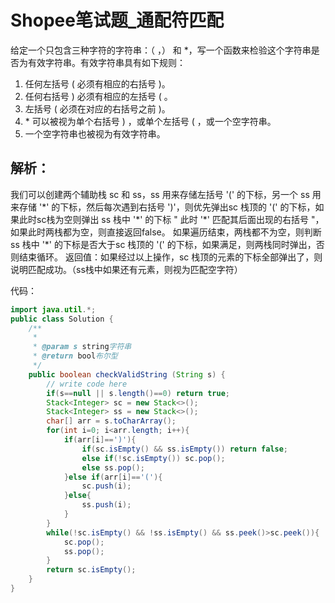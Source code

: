 # Shopee笔试题_通配符匹配

给定一个只包含三种字符的字符串：（ ，） 和 *，写一个函数来检验这个字符串是否为有效字符串。有效字符串具有如下规则：

1. 任何左括号 ( 必须有相应的右括号 )。
2. 任何右括号 ) 必须有相应的左括号 ( 。
3. 左括号 ( 必须在对应的右括号之前 )。
4. \* 可以被视为单个右括号 ) ，或单个左括号 ( ，或一个空字符串。
5. 一个空字符串也被视为有效字符串。

## 解析：

我们可以创建两个辅助栈 sc 和 ss，ss 用来存储左括号 '(' 的下标，另一个 ss 用来存储 '*' 的下标，然后每次遇到右括号 ')'，则优先弹出sc 栈顶的 '(' 的下标，如果此时sc栈为空则弹出 ss 栈中 '\*' 的下标 " 此时 '\*' 匹配其后面出现的右括号 "，如果此时两栈都为空，则直接返回false。
如果遍历结束，两栈都不为空，则判断 ss 栈中 '\*' 的下标是否大于sc 栈顶的 '(' 的下标，如果满足，则两栈同时弹出，否则结束循环。
返回值：如果经过以上操作，sc 栈顶的元素的下标全部弹出了，则说明匹配成功。（ss栈中如果还有元素，则视为匹配空字符）

代码：

```java
import java.util.*; 
public class Solution {
    /**
     *
     * @param s string字符串
     * @return bool布尔型
     */
    public boolean checkValidString (String s) {
        // write code here
        if(s==null || s.length()==0) return true;
        Stack<Integer> sc = new Stack<>();
        Stack<Integer> ss = new Stack<>();
        char[] arr = s.toCharArray();
        for(int i=0; i<arr.length; i++){
            if(arr[i]==')'){
                if(sc.isEmpty() && ss.isEmpty()) return false;
                else if(!sc.isEmpty()) sc.pop();
                else ss.pop();
            }else if(arr[i]=='('){
                sc.push(i);
            }else{
                ss.push(i);
            }
        }
        while(!sc.isEmpty() && !ss.isEmpty() && ss.peek()>sc.peek()){
            sc.pop();
            ss.pop();
        }
        return sc.isEmpty();
    }
}

```

